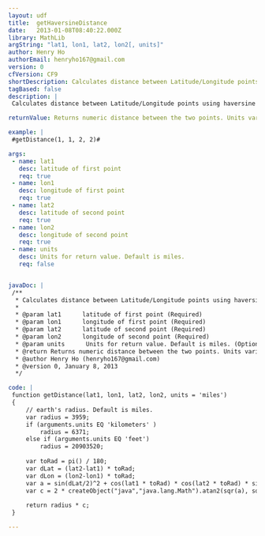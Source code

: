```yaml
---
layout: udf
title:  getHaversineDistance
date:   2013-01-08T08:40:22.000Z
library: MathLib
argString: "lat1, lon1, lat2, lon2[, units]"
author: Henry Ho
authorEmail: henryho167@gmail.com
version: 0
cfVersion: CF9
shortDescription: Calculates distance between Latitude/Longitude points using haversine formula.
tagBased: false
description: |
 Calculates distance between Latitude/Longitude points using haversine formula : http://www.movable-type.co.uk/scripts/latlong.html

returnValue: Returns numeric distance between the two points. Units varies, default is miles.

example: |
 #getDistance(1, 1, 2, 2)#

args:
 - name: lat1
   desc: latitude of first point
   req: true
 - name: lon1
   desc: longitude of first point
   req: true
 - name: lat2
   desc: latitude of second point
   req: true
 - name: lon2
   desc: longitude of second point
   req: true
 - name: units
   desc: Units for return value. Default is miles.
   req: false


javaDoc: |
 /**
  * Calculates distance between Latitude/Longitude points using haversine formula.
  * 
  * @param lat1      latitude of first point (Required)
  * @param lon1      longitude of first point (Required)
  * @param lat2      latitude of second point (Required)
  * @param lon2      longitude of second point (Required)
  * @param units      Units for return value. Default is miles. (Optional)
  * @return Returns numeric distance between the two points. Units varies, default is miles. 
  * @author Henry Ho (henryho167@gmail.com) 
  * @version 0, January 8, 2013 
  */

code: |
 function getDistance(lat1, lon1, lat2, lon2, units = 'miles')
 {
     // earth's radius. Default is miles.
     var radius = 3959;
     if (arguments.units EQ 'kilometers' )
         radius = 6371;
     else if (arguments.units EQ 'feet')
         radius = 20903520;
     
     var toRad = pi() / 180;
     var dLat = (lat2-lat1) * toRad;
     var dLon = (lon2-lon1) * toRad; 
     var a = sin(dLat/2)^2 + cos(lat1 * toRad) * cos(lat2 * toRad) * sin(dLon/2)^2; 
     var c = 2 * createObject("java","java.lang.Math").atan2(sqr(a), sqr(1-a));
     
     return radius * c;
 }

---
```


